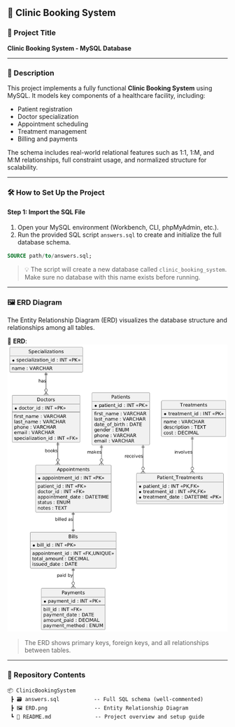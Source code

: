 
## 🏥 Clinic Booking System

### 📌 Project Title

**Clinic Booking System - MySQL Database**

---

### 🧾 Description

This project implements a fully functional **Clinic Booking System** using MySQL. It models key components of a healthcare facility, including:

* Patient registration
* Doctor specialization
* Appointment scheduling
* Treatment management
* Billing and payments

The schema includes real-world relational features such as 1:1, 1\:M, and M\:M relationships, full constraint usage, and normalized structure for scalability.

---

### 🛠️ How to Set Up the Project

#### Step 1: Import the SQL File

1. Open your MySQL environment (Workbench, CLI, phpMyAdmin, etc.).
2. Run the provided SQL script `answers.sql` to create and initialize the full database schema.

```sql
SOURCE path/to/answers.sql;
```

> 💡 The script will create a new database called `clinic_booking_system`. Make sure no database with this name exists before running.

---

### 🖼️ ERD Diagram

The Entity Relationship Diagram (ERD) visualizes the database structure and relationships among all tables.

📎 **ERD**:
![image alt](https://github.com/254Manuell/PLP-Week-8-MySQL-Database/blob/e3e43c3c8929ea8e6b69851076598a5a2bb295cf/ERD.png)

> The ERD shows primary keys, foreign keys, and all relationships between tables.

---

### 📁 Repository Contents

```
📦 ClinicBookingSystem
 ┣ 🗃️ answers.sql           -- Full SQL schema (well-commented)
 ┣ 🖼️ ERD.png               -- Entity Relationship Diagram
 ┗ 📄 README.md              -- Project overview and setup guide
```


